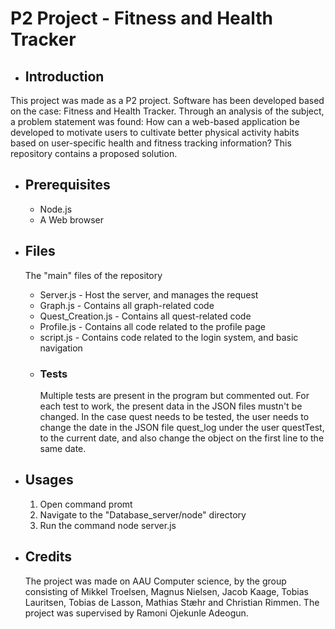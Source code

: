 # P2 Project - Fitness and Health Tracker 


-  ## Introduction
This project was made as a P2 project. Software has been developed based on the case: Fitness and Health Tracker. Through an analysis of the subject, a problem statement was found: How can a web-based application be developed to motivate users to cultivate better physical activity habits based on user-specific health and fitness tracking information?
This repository contains a proposed solution.

- ## Prerequisites
  - Node.js
  - A Web browser

- ## Files
    The "main" files of the repository
    - Server.js - Host the server, and manages the request
    - Graph.js - Contains all graph-related code
    - Quest_Creation.js - Contains all quest-related code
    - Profile.js - Contains all code related to the profile page
    - script.js - Contains code related to the login system, and basic navigation
  - ### Tests
      Multiple tests are present in the program but commented out. For each test to work, the present data in the JSON files mustn't be changed. In the case quest needs to be tested, the user needs to change the date in the JSON file quest_log under the user questTest, to the current date, and also change the object on the first line to the same date.
  

- ## Usages
  1. Open command promt
  2. Navigate to the "Database_server/node" directory
  3. Run the command node server.js


- ## Credits
    The project was made on AAU Computer science, by the group consisting of Mikkel Troelsen, Magnus Nielsen, Jacob Kaage, Tobias Lauritsen, Tobias de Lasson, Mathias Stæhr and Christian Rimmen. The project was supervised by Ramoni Ojekunle Adeogun. 

